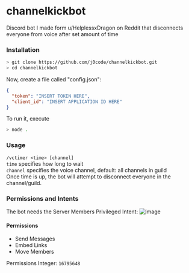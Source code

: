 # channelkickbot
Discord bot I made form u/HelplessxDragon on Reddit that disconnects everyone from voice after set amount of time

### Installation
```sh
> git clone https://github.com/j0code/channelkickbot.git
> cd channelkickbot
```
Now, create a file called "config.json":
```json
{
  "token": "INSERT TOKEN HERE",
  "client_id": "INSERT APPLICATION ID HERE"
}
```
To run it, execute
```sh
> node .
```

### Usage
`/vctimer <time> [channel]`<br>
`time` specifies how long to wait<br>
`channel` specifies the voice channel, default: all channels in guild<br>
Once time is up, the bot will attempt to disconnect everyone in the channel/guild.

### Permissions and Intents
The bot needs the Server Members Privileged Intent:
![image](https://user-images.githubusercontent.com/42189560/197356663-26e66bcc-33ac-4d67-8226-e2fe8f95dc29.png)
#### Permissions
- Send Messages
- Embed Links
- Move Members

Permissions Integer: `16795648`
